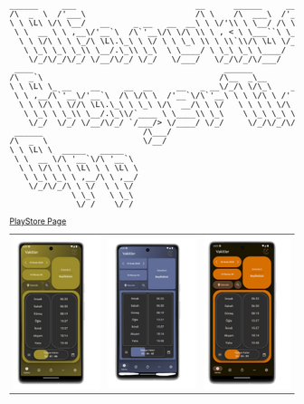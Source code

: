 <pre>
______     ___                         __      ______     __    __                 
/\  _  \  /'___\                       /\ \    /\  ___\  /'_ `\ /\ \                
\ \ \L\ \/\ \__/   __     _ __   __  __\ \ \/'\\ \ \__/ /\ \L\ \\ \/      ____      
 \ \  __ \ \ ,__\/'__`\  /\`'__\/\ \/\ \\ \ , < \ \___``\ \___, \\/      /',__\     
  \ \ \/\ \ \ \_/\ \L\.\_\ \ \/ \ \ \_\ \\ \ \\`\\/\ \L\ \/__,/\ \      /\__, `\    
   \ \_\ \_\ \_\\ \__/.\_\\ \_\  \ \____/ \ \_\ \_\ \____/    \ \_\     \/\____/    
    \/_/\/_/\/_/ \/__/\/_/ \/_/   \/___/   \/_/\/_/\/___/      \/_/      \/___/     
 ____                                        ______                                 
/\  _`\                                     /\__  _\__                              
\ \ \L\ \_ __    __     __  __     __   _ __\/_/\ \/\_\    ___ ___      __    ____  
 \ \ ,__/\`'__\/'__`\  /\ \/\ \  /'__`\/\`'__\ \ \ \/\ \ /' __` __`\  /'__`\ /',__\ 
  \ \ \/\ \ \//\ \L\.\_\ \ \_\ \/\  __/\ \ \/   \ \ \ \ \/\ \/\ \/\ \/\  __//\__, `\
   \ \_\ \ \_\\ \__/.\_\\/`____ \ \____\\ \_\    \ \_\ \_\ \_\ \_\ \_\ \____\/\____/
    \/_/  \/_/ \/__/\/_/ `/___/> \/____/ \/_/     \/_/\/_/\/_/\/_/\/_/\/____/\/___/ 
 ______                     /\___/                                                  
/\  _  \                    \/__/                                                   
\ \ \L\ \  _____   _____                                                            
 \ \  __ \/\ '__`\/\ '__`\                                                          
  \ \ \/\ \ \ \L\ \ \ \L\ \                                                         
   \ \_\ \_\ \ ,__/\ \ ,__/                                                         
    \/_/\/_/\ \ \/  \ \ \/                                                          
             \ \_\   \ \_\                                                          
              \/_/    \/_/                                                          
</pre>
<a href="https://play.google.com/store/apps/details?id=com.afaruk59.namaz_vakti_app&pcampaignid=web_share">PlayStore Page</a>
<table>
  <tr>
    <td><img src="screenshots/Screenshot_1.png"/></td>
    <td><img src="screenshots/Screenshot_2.png"/></td>
    <td><img src="screenshots/Screenshot_3.png"/></td>
  </tr>
</table>
